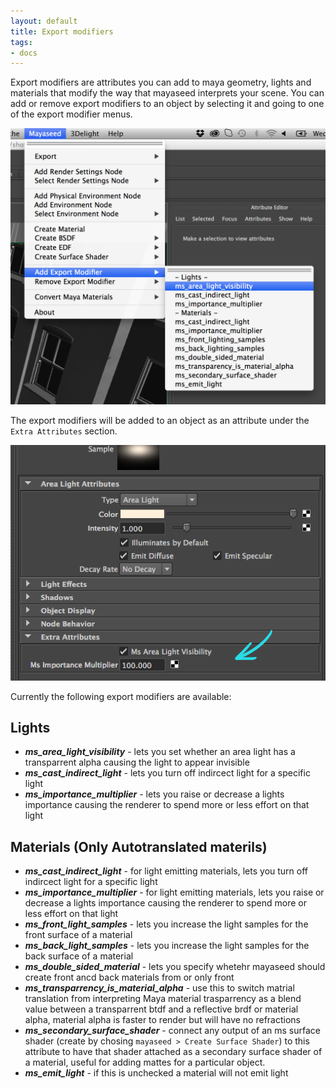 ```yaml
---
layout: default
title: Export modifiers
tags:
- docs
---
```


Export modifiers are attributes you can add to maya geometry, lights and materials that modify the way that mayaseed interprets your scene. You can add or remove export modifiers to an object by selecting it and going to one of the export modifier menus.

![Export Modifier menu](/images/export_modifier_menu.png)

The export modifiers will be added to an object as an attribute under the `Extra Attributes` section.

![Export MOdifiers in teh attribute editor](/images/export_modifiers_in_the_attribute_editor.png)

Currently the following export modifiers are available:

Lights
------

+ ***ms_area_light_visibility*** - lets you set whether an area light has a transparrent alpha causing the light to appear invisible
+ ***ms_cast_indirect_light*** - lets you turn off indircect light for a specific light
+ ***ms_importance_multiplier*** - lets you raise or decrease a lights importance causing the renderer to spend more or less effort on that light

Materials (Only Autotranslated materils)
----------------------------------------

+ ***ms_cast_indirect_light*** - for light emitting materials, lets you turn off indircect light for a specific light
+ ***ms_importance_multiplier*** - for light emitting materials, lets you raise or decrease a lights importance causing the renderer to spend more or less effort on that light
+ ***ms_front_light_samples*** - lets you increase the light samples for the front surface of a material
+ ***ms_back_light_samples*** - lets you increase the light samples for the back surface of a material
+ ***ms_double_sided_material*** - lets you specify whetehr mayaseed should create front ancd back materials from or only front
+ ***ms_transparrency_is_material_alpha*** - use this to switch matrial translation from interpreting Maya material trasparrency as a blend value between a transparrent btdf and a reflective brdf or material alpha, material alpha is faster to render but will have no refractions
+ ***ms_secondary_surface_shader*** - connect any output of an ms surface shader (create by chosing `mayaseed > Create Surface Shader`) to this attribute to have that shader attached as a secondary surface shader of a material, useful for adding mattes for a particular object.
+ ***ms_emit_light*** - if this is unchecked a material will not emit light

